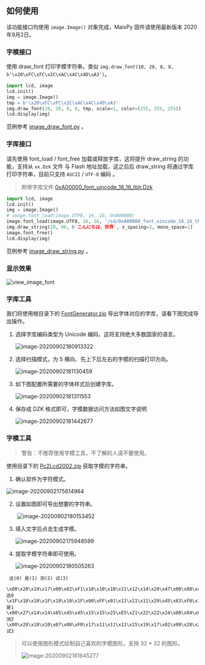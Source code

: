 ## 如何使用

该功能接口均使用 `image.Image()` 对象完成，MaixPy 固件请使用最新版本 2020年9月2日。

### 字模接口

使用 draw_font 打印字模字符串，类似 `img.draw_font(10, 20, 8, 8,  b'\x20\xFC\xFC\x2C\xAC\x4C\x4D\xA3')`。

```python
import lcd, image
lcd.init()
img = image.Image()
tmp = b'\x20\xFC\xFC\x2C\xAC\x4C\x4D\xA3'
img.draw_font(10, 20, 8, 8, tmp, scale=1, color=(255, 255, 255))
lcd.display(img)
```

范例参考 [image_draw_font.py](image_draw_font.py) 。

### 字库接口

请先使用 font_load / font_free 加载或释放字库，这将提升 draw_string 的功能，支持从  `xx.Dzk` 文件 与 Flash 地址加载，这之后后 draw_string 将通过字库打印字符串，目前只支持 `ASCII` / `UTF-8` 编码 。

> 附带字库文件 [0xA00000_font_uincode_16_16_tblr.Dzk](.\tools\0xA00000_font_uincode_16_16_tblr.Dzk) 

```python
import lcd, image
lcd.init()
img = image.Image()
# image.font_load(image.UTF8, 16, 16, 0xA00000)
image.font_load(image.UTF8, 16, 16, '/sd/0xA00000_font_uincode_16_16_tblr.Dzk')
img.draw_string(20, 90, b'こんにちは、世界', x_spacing=2, mono_space=1)
image.font_free()
lcd.display(img)
```

范例参考 [image_draw_string.py](image_draw_string.py) 。

### 显示效果

![view_image_font](.\readme.assets\view_image_font.jpg)

### 字库工具

我们将使用根目录下的 [FontGenerator.zip](.\tools\FontGenerator.zip) 导出字体对应的字库，请看下图完成导出操作。

1. 选择字库编码类型为 Unicode 编码，这将支持绝大多数国家的语言。

   ![image-20200902180913322](.\readme.assets\image-20200902180913322.png)

2. 选择扫描模式，为 5 横向、先上下后左右的字模的扫描打印方向。

   ![image-20200902181130459](.\readme.assets\image-20200902181130459.png)

3. 如下图配置所需要的字体样式后创建字库。

   ![image-20200902181311553](.\readme.assets\image-20200902181311553.png)

4. 保存成 DZK 格式即可，字模数据访问方法如图文字说明

   ![image-20200902181442677](.\readme.assets\image-20200902181442677.png)

### 字模工具

> 警告：不推荐使用字模工具，不了解的人请不要使用。

使用目录下的 [Pc2Lcd2002.zip](.\tools\Pc2Lcd2002.zip)  获取字模的字符串。

1. 确认软件为字符模式。

![image-20200902175614964](\readme.assets\image-20200902175614964.png)



2. 设置如图即可导出想要的字符串。

   ​	![image-20200902180153452](.\readme.assets\image-20200902180153452.png)

3. 填入文字后点击生成字模。

   ![image-20200902175948599](.\readme.assets\image-20200902175948599.png)

4. 提取字模字符串即可使用。

   ![image-20200902180505263](.\readme.assets\image-20200902180505263.png)

```
 这(0) 是(1) 测(2) 试(3)

\x00\x20\x10\x17\x00\x02\xF1\x10\x10\x10\x11\x12\x14\x28\x47\x00\x80\x40\x40\xFC\x10\x10\x20\xA0\x40\xA0\x10\x08\x08\x00\xFE\x00这0
\x1F\x10\x10\x1F\x10\x10\x1F\x00\xFF\x01\x11\x11\x11\x29\x45\x83\xF0\x10\x10\xF0\x10\x10\xF0\x00\xFE\x00\x00\xF8\x00\x00\x00\xFE是1
\x00\x27\x14\x14\x85\x45\x45\x15\x15\x25\xE5\x21\x22\x22\x24\x08\x04\xC4\x44\x54\x54\x54\x54\x54\x54\x54\x54\x04\x84\x44\x14\x08测2
\x00\x20\x10\x10\x07\x00\xF0\x17\x11\x11\x11\x15\x19\x17\x02\x00\x28\x24\x24\x20\xFE\x20\x20\xE0\x20\x10\x10\x10\xCA\x0A\x06\x02试3
```

> 可以使用图形模式绘制自己喜欢的字模图形，支持 32 * 32 的图形。
>
> ![image-20200902181645277](.\readme.assets\image-20200902181645277.png)